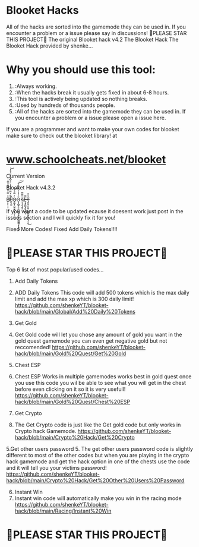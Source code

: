 # Blooket Hacks

All of the hacks are sorted into the gamemode they can be used in. If you encounter a problem or a issue please say in discussions! 🌟PLEASE STAR THIS PROJECT🌟
The original Blooket hack v4.2
The Blooket Hack
The Blooket Hack provided by shenke...


# Why you should use this tool:


1. :Always working.
2. :When the hacks break it usually gets fixed in about 6-8 hours.
3. :This tool is actively being updated so nothing breaks.
4. :Used by hundreds of thousands people.
5. :All of the hacks are sorted into the gamemode they can be used in. If you encounter a problem or a issue please open a issue here.

If you are a programmer and want to make your own codes for blooket make sure to check out the blooket library! at 

#  www.schoolcheats.net/blooket

Current Version

Blooket Hack v4.3.2


B̸̙͔̙̦͓̜̑̒̿̍̈̌̾̎͂̄̌̿̓̓̕Ḽ̵̢̼̫̑̐̓̿̈̂͑̈́͗̈́̊͆̽̄͒̎̈́͒̒̕̚͘͝Ò̴̡̺͓͉̺͍̼̘̣̙͍̙̦̣̖͔͛̿́̍̉͝O̴̧̧̻͍̭̜̼̣͚͉͈̱̭͉̙̭̫͖͖̳̘̞͙͉̪̠̎̓̓̾͗̂͂̂̑̀̂͝͠Ķ̸͎͎̬̗̯̝̃̿̿E̶͓͙̮̪̰̘̬͍̗͇̩̿ͅT̶̡͍͙̦̬̬̥̹̰̳̺̲̭͍͉̬͉̗̦͈̓̐̽͜


If you want a code to be updated ecause it doesent work just post in the issues section and I will quickly fix it for you!

Fixed More Codes!    Fixed Add Daily Tokens!!!!

# 🌟PLEASE STAR THIS PROJECT🌟

Top 6 list of most popular/used codes...


 1. Add Daily Tokens 
 1. ADD Daily Tokens This code  will add 500 tokens which is the max daily limit and add the max xp which is 300 daily limit!
https://github.com/shenkeYT/blooket-hack/blob/main/Global/Add%20Daily%20Tokens


 2. Get Gold
 2. Get Gold code will let you chose any amount of gold you want in the gold quest gamemode you can even get negative gold but not reccomended!
https://github.com/shenkeYT/blooket-hack/blob/main/Gold%20Quest/Get%20Gold


 3. Chest ESP
 3. Chest ESP Works in multiple gamemodes works best in gold quest once you use this code you wil be able to see what you will get in the chest before even clicking on it so it is very usefull!
https://github.com/shenkeYT/blooket-hack/blob/main/Gold%20Quest/Chest%20ESP


 4. Get Crypto
 4. The Get Crypto code is just like the Get gold code but only works in Crypto hack Gamemode.
https://github.com/shenkeYT/blooket-hack/blob/main/Crypto%20Hack/Get%20Crypto



 5.Get other users password
 5. The get other users password code is slightly different to most of the other codes but when you are playing in the crypto hack gamemode and get the hack option in one of the chests use the code and it will tell you your victims password!
https://github.com/shenkeYT/blooket-hack/blob/main/Crypto%20Hack/Get%20Other%20Users%20Password



 6. Instant Win
 6. Instant win code will automatically make you win in the racing mode
https://github.com/shenkeYT/blooket-hack/blob/main/Racing/Instant%20Win


# 🌟PLEASE STAR THIS PROJECT🌟




